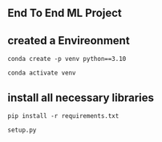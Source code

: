 ## End To End  ML Project

## created a Envireonment

```
conda create -p venv python==3.10
```
```
conda activate venv
```

## install all necessary libraries
```
pip install -r requirements.txt
```
```
setup.py
```
